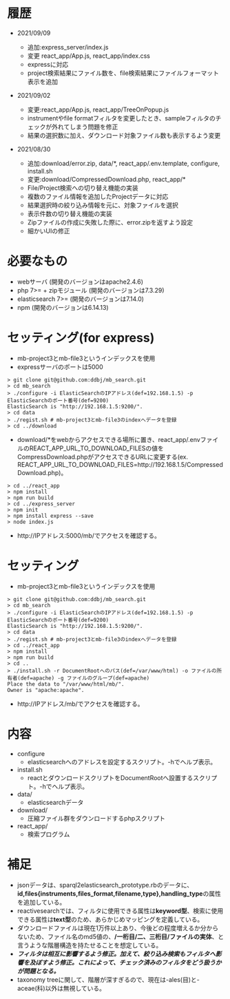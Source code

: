 # 履歴

- 2021/09/09
  - 追加:express_server/index.js
  - 変更 react_app/App.js, react_app/index.css
  - expressに対応
  - project検索結果にファイル数を、file検索結果にファイルフォーマット表示を追加

- 2021/09/02
  - 変更:react_app/App.js, react_app/TreeOnPopup.js
  - instrumentやfile formatフィルタを変更したとき、sampleフィルタのチェックが外れてしまう問題を修正
  - 結果の選択数に加え、ダウンロード対象ファイル数も表示するよう変更

- 2021/08/30
  - 追加:download/error.zip, data/*, react_app/.env.template, configure, install.sh
  - 変更:download/CompressedDownload.php, react_app/*
  - File/Project検索への切り替え機能の実装
  - 複数のファイル情報を追加したProjectデータに対応
  - 結果選択時の絞り込み情報を元に、対象ファイルを選択
  - 表示件数の切り替え機能の実装
  - Zipファイルの作成に失敗した際に、error.zipを返すよう設定
  - 細かいUIの修正

# 必要なもの

- webサーバ (開発のバージョンはapache2.4.6)
- php 7>= + zipモジュール (開発のバージョンは7.3.29)
- elasticsearch 7>= (開発のバージョンは7.14.0)
- npm (開発のバージョンは6.14.13)

# セッティング(for express)
- mb-project3とmb-file3というインデックスを使用
- expressサーバのポートは5000

```
> git clone git@github.com:ddbj/mb_search.git
> cd mb_search
> ./configure -i ElasticSearchのIPアドレス(def=192.168.1.5) -p ElasticSearchのポート番号(def=9200)
ElasticSearch is "http://192.168.1.5:9200/".
> cd data
> ./regist.sh # mb-project3とmb-file3のindexへデータを登録
> cd ../download
```
- download/*をwebからアクセスできる場所に置き、react_app/.envファイルのREACT_APP_URL_TO_DOWNLOAD_FILESの値をCompressDownload.phpがアクセスできるURLに変更する(ex. REACT_APP_URL_TO_DOWNLOAD_FILES=http\://192.168.1.5/CompressedDownload.php)。
```
> cd ../react_app
> npm install
> npm run build
> cd ../express_server
> npm init
> npm install express --save
> node index.js
```
- http\://IPアドレス:5000/mb/でアクセスを確認する。

# セッティング
- mb-project3とmb-file3というインデックスを使用

```
> git clone git@github.com:ddbj/mb_search.git
> cd mb_search
> ./configure -i ElasticSearchのIPアドレス(def=192.168.1.5) -p ElasticSearchのポート番号(def=9200)
ElasticSearch is "http://192.168.1.5:9200/".
> cd data
> ./regist.sh # mb-project3とmb-file3のindexへデータを登録
> cd ../react_app
> npm install
> npm run build
> cd ..
> ./install.sh -r DocumentRootへのパス(def=/var/www/html) -o ファイルの所有者(def=apache) -g ファイルのグループ(def=apache)
Place the data to "/var/www/html/mb/".
Owner is "apache:apache".
```

- http\://IPアドレス/mb/でアクセスを確認する。

# 内容

- configure
  - elasticsearchへのアドレスを設定するスクリプト。-hでヘルプ表示。
- install.sh
  - reactとダウンロードスクリプトをDocumentRootへ設置するスクリプト。-hでヘルプ表示。
- data/
  - elasticsearchデータ
- download/
  - 圧縮ファイル群をダウンロードするphpスクリプト
- react_app/
  - 検索プログラム

# 補足
- jsonデータは、sparql2elasticsearch_prototype.rbのデータに、**id,files{instruments,files_format,filename,type},handling_type**の属性を追加している。
- reactivesearchでは、フィルタに使用できる属性は**keyword型**、検索に使用できる属性は**text型**のため、あらかじめマッピングを定義している。
- ダウンロードファイルは現在1万件以上あり、今後どの程度増えるか分からないため、ファイル名のmd5値の、**/一桁目/二、三桁目/ファイルの実体**、と言うような階層構造を持たせることを想定している。
- ***フィルタは相互に影響するよう修正。加えて、絞り込み検索もフィルタへ影響を及ぼすよう修正。これによって、チェック済みのフィルタをどう扱うかが問題となる。***
- taxonomy treeに関して、階層が深すぎるので、現在は-ales(目)と-aceae(科)以外は無視している。
